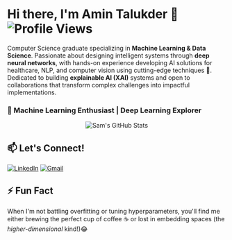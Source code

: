 # Hi there, I'm Amin Talukder 👋  ![Profile Views](https://komarev.com/ghpvc/?username=sayemuzzamansiam&color=blue&style=flat-square) 

Computer Science graduate specializing in **Machine Learning & Data Science**. Passionate about designing intelligent systems through **deep neural networks**, with hands-on experience developing AI solutions for healthcare, NLP, and computer vision using cutting-edge techniques 🤖. Dedicated to building **explainable AI (XAI)** systems and open to collaborations that transform complex challenges into impactful implementations.


### 🚀 Machine Learning Enthusiast | Deep Learning Explorer
<p align="center">
  <img src="https://github-readme-stats.vercel.app/api?username=sayemuzzamansiam&show_icons=true&theme=radical" alt="Sam's GitHub Stats"/>
</p>

<!--
# 💻 Tech Stack:
![C](https://img.shields.io/badge/c-%2300599C.svg?style=for-the-badge&logo=c&logoColor=white) ![C#](https://img.shields.io/badge/c%23-%23239120.svg?style=for-the-badge&logo=c-sharp&logoColor=white) ![C++](https://img.shields.io/badge/c++-%2300599C.svg?style=for-the-badge&logo=c%2B%2B&logoColor=white) ![CSS3](https://img.shields.io/badge/css3-%231572B6.svg?style=for-the-badge&logo=css3&logoColor=white) ![HTML5](https://img.shields.io/badge/html5-%23E34F26.svg?style=for-the-badge&logo=html5&logoColor=white) ![Java](https://img.shields.io/badge/java-%23ED8B00.svg?style=for-the-badge&logo=java&logoColor=white) ![JavaScript](https://img.shields.io/badge/javascript-%23323330.svg?style=for-the-badge&logo=javascript&logoColor=%23F7DF1E) ![PHP](https://img.shields.io/badge/php-%23777BB4.svg?style=for-the-badge&logo=php&logoColor=white) ![Python](https://img.shields.io/badge/python-3670A0?style=for-the-badge&logo=python&logoColor=ffdd54) ![Anaconda](https://img.shields.io/badge/Anaconda-%2344A833.svg?style=for-the-badge&logo=anaconda&logoColor=white) ![Bootstrap](https://img.shields.io/badge/bootstrap-%23563D7C.svg?style=for-the-badge&logo=bootstrap&logoColor=white) ![Express.js](https://img.shields.io/badge/express.js-%23404d59.svg?style=for-the-badge&logo=express&logoColor=%2361DAFB) ![Django](https://img.shields.io/badge/django-%23092E20.svg?style=for-the-badge&logo=django&logoColor=white) ![Flask](https://img.shields.io/badge/flask-%23000.svg?style=for-the-badge&logo=flask&logoColor=white) ![NPM](https://img.shields.io/badge/NPM-%23000000.svg?style=for-the-badge&logo=npm&logoColor=white)![Apache](https://img.shields.io/badge/apache-%23D42029.svg?style=for-the-badge&logo=apache&logoColor=white) ![MySQL](https://img.shields.io/badge/mysql-%2300f.svg?style=for-the-badge&logo=mysql&logoColor=white) ![SQLite](https://img.shields.io/badge/sqlite-%2307405e.svg?style=for-the-badge&logo=sqlite&logoColor=white) ![NumPy](https://img.shields.io/badge/numpy-%23013243.svg?style=for-the-badge&logo=numpy&logoColor=white) ![Pandas](https://img.shields.io/badge/pandas-%23150458.svg?style=for-the-badge&logo=pandas&logoColor=white) ![scikit-learn](https://img.shields.io/badge/scikit--learn-%23F7931E.svg?style=for-the-badge&logo=scikit-learn&logoColor=white) 
-->
<!--
# 📊 GitHub Stats:
![](https://github-readme-streak-stats.herokuapp.com/?user=sayemuzzamansiam&theme=dark&hide_border=true)<br/>
![](https://github-readme-stats.vercel.app/api/top-langs/?username=sayemuzzamansiam&theme=dark&hide_border=true&include_all_commits=true&count_private=true&layout=compact)
-->
<!--
## 🏆 GitHub Trophies
![](https://github-profile-trophy.vercel.app/?username=sayemuzzamansiam&theme=radical&no-frame=true&no-bg=false&margin-w=4)
-->


## 📫 Let's Connect!
[![LinkedIn](https://img.shields.io/badge/LinkedIn-0077B5?style=for-the-badge&logo=linkedin&logoColor=white)](https://www.linkedin.com/in/amin-talukder014/)
[![Gmail](https://img.shields.io/badge/Gmail-D14836?style=for-the-badge&logo=gmail&logoColor=white)](mailto:amintalukder3044@@gmail.com)


## ⚡ Fun Fact  
When I'm not battling overfitting or tuning hyperparameters, you'll find me either brewing the perfect cup of coffee ☕ or lost in embedding spaces (the *higher-dimensional* kind!)😂
